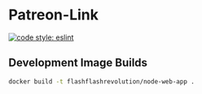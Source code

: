 # Patreon-Link

[![code style: eslint](https://img.shields.io/badge/code_style-eslint-8080F2.svg?style=flat-square)](https://github.com/eslint/eslint)

## Development Image Builds

```bash
docker build -t flashflashrevolution/node-web-app .
```
